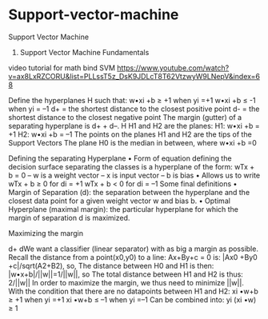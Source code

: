 # Support-vector-machine

Support Vector Machine

1.	Support Vector Machine Fundamentals
 
 video tutorial  for math bind  SVM https://www.youtube.com/watch?v=ax8LxRZCORU&list=PLLssT5z_DsK9JDLcT8T62VtzwyW9LNepV&index=68
 
Define the hyperplanes H such that: w•xi +b ≥ +1 when yi =+1 w•xi +b ≤ -1 when yi = –1 d+ = the shortest distance to the closest positive point d- = the shortest distance to the closest negative point The margin (gutter) of a separating hyperplane is d+ + d–. H H1 and H2 are the planes: H1: w•xi +b = +1 H2: w•xi +b = –1 The points on the planes H1 and H2 are the tips of the Support Vectors The plane H0 is the median in between, where w•xi +b =0

Defining the separating Hyperplane
 • Form of equation defining the decision surface separating the classes is a hyperplane of the form: wTx + b = 0 – w is a weight vector – x is input vector – b is bias • Allows us to write wTx + b ≥ 0 for di = +1 wTx + b < 0 for di = –1
Some final definitions
 • Margin of Separation (d): the separation between the hyperplane and the closest data point for a given weight vector w and bias b. • Optimal Hyperplane (maximal margin): the particular hyperplane for which the margin of separation d is maximized.

Maximizing the margin 
 
d+ dWe want a classifier (linear separator) with as big a margin as possible. Recall the distance from a point(x0,y0) to a line: Ax+By+c = 0 is: |Ax0 +By0 +c|/sqrt(A2+B2), so, The distance between H0 and H1 is then: |w•x+b|/||w||=1/||w||, so The total distance between H1 and H2 is thus: 2/||w|| In order to maximize the margin, we thus need to minimize ||w||. With the condition that there are no datapoints between H1 and H2: xi •w+b ≥ +1 when yi =+1 xi •w+b ≤ –1 when yi =–1 Can be combined into: yi (xi •w) ≥ 1

